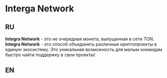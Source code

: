 # Interga Network
## RU
**Integra Network** - это не очередная монета, выпущенная в сети TON. **Integra Network** - это способ объединить различные криптопроекты в единую экосистему. Это уникальная возможность для малым командам быстро найти поддержку в свои проекты!

## EN